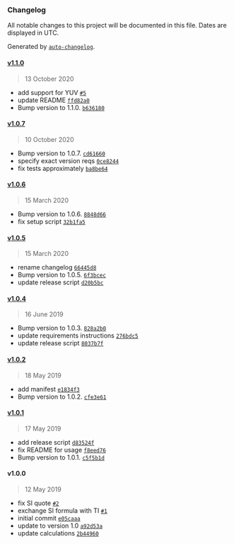 ### Changelog

All notable changes to this project will be documented in this file. Dates are displayed in UTC.

Generated by [`auto-changelog`](https://github.com/CookPete/auto-changelog).

#### [v1.1.0](https://github.com/slhck/siti/compare/v1.0.7...v1.1.0)

> 13 October 2020

- add support for YUV [`#5`](https://github.com/slhck/siti/pull/5)
- update README [`ffd82a0`](https://github.com/slhck/siti/commit/ffd82a0eafb6417f5df3b3f042aa2b37190ce5fb)
- Bump version to 1.1.0. [`b636180`](https://github.com/slhck/siti/commit/b6361806ba3ec2be31ec95917ae7e2b162f67b63)

#### [v1.0.7](https://github.com/slhck/siti/compare/v1.0.6...v1.0.7)

> 10 October 2020

- Bump version to 1.0.7. [`cd61660`](https://github.com/slhck/siti/commit/cd61660d35039203e093b917a35b4a8687902824)
- specify exact version reqs [`0ce8244`](https://github.com/slhck/siti/commit/0ce8244629cc67d6a27727ff56dac3d1e689c02a)
- fix tests approximately [`ba8be64`](https://github.com/slhck/siti/commit/ba8be6431075275fd433bd52701f89185213f7fc)

#### [v1.0.6](https://github.com/slhck/siti/compare/v1.0.5...v1.0.6)

> 15 March 2020

- Bump version to 1.0.6. [`8848d66`](https://github.com/slhck/siti/commit/8848d66b603eecacdc9608c7d19f5096be7f72d4)
- fix setup script [`32b1fa5`](https://github.com/slhck/siti/commit/32b1fa58c37bced9cf38e6095b40b559c405c59d)

#### [v1.0.5](https://github.com/slhck/siti/compare/v1.0.4...v1.0.5)

> 15 March 2020

- rename changelog [`66445d8`](https://github.com/slhck/siti/commit/66445d80d4332f7afa04d346f0f0aef304f14f6e)
- Bump version to 1.0.5. [`6f3bcec`](https://github.com/slhck/siti/commit/6f3bcecc50adb310ff201af60f1257b843fecaab)
- update release script [`d20b5bc`](https://github.com/slhck/siti/commit/d20b5bcff0de77f21cfd018732a7ac2fb35263ea)

#### [v1.0.4](https://github.com/slhck/siti/compare/v1.0.2...v1.0.4)

> 16 June 2019

- Bump version to 1.0.3. [`828a2b0`](https://github.com/slhck/siti/commit/828a2b05824b40fe74aa411821203a7c23983248)
- update requirements instructions [`276bdc5`](https://github.com/slhck/siti/commit/276bdc530cd5b9a9808d5b48b796513dee0d0f0e)
- update release script [`8037b7f`](https://github.com/slhck/siti/commit/8037b7fcb445df81932322c2d80211d3e1eefc38)

#### [v1.0.2](https://github.com/slhck/siti/compare/v1.0.1...v1.0.2)

> 18 May 2019

- add manifest [`e1834f3`](https://github.com/slhck/siti/commit/e1834f3d6dbd834a173f0f4720e61b5bd2b866b8)
- Bump version to 1.0.2. [`cfe3e61`](https://github.com/slhck/siti/commit/cfe3e612863d02a0c8e9558c38e8a040abae885d)

#### [v1.0.1](https://github.com/slhck/siti/compare/v1.0.0...v1.0.1)

> 17 May 2019

- add release script [`d83524f`](https://github.com/slhck/siti/commit/d83524f57fd4c11ec453654a0fb54b4df98bf6ad)
- fix README for usage [`f8eed76`](https://github.com/slhck/siti/commit/f8eed76bde4045f3059739e4dbe56fd47ba5a8da)
- Bump version to 1.0.1. [`c5f5b1d`](https://github.com/slhck/siti/commit/c5f5b1d15dfb453e69e0ae5d03ba12d55cb1bc5c)

#### v1.0.0

> 12 May 2019

- fix SI quote [`#2`](https://github.com/slhck/siti/pull/2)
- exchange SI formula with TI [`#1`](https://github.com/slhck/siti/pull/1)
- initial commit [`e05caaa`](https://github.com/slhck/siti/commit/e05caaa9f9b31d4e7b1f8f810bce7dc2c2b93d74)
- update to version 1.0 [`a92d53a`](https://github.com/slhck/siti/commit/a92d53accceaa1351a9788603a3029ec8d8d4420)
- update calculations [`2b44960`](https://github.com/slhck/siti/commit/2b44960323d8f611a85e7eb6765cf7afedb8f561)
